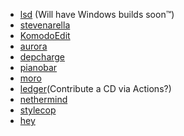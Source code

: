 - [lsd](https://github.com/Peltoche/lsd) (Will have Windows builds soon™)
- [stevenarella](https://github.com/iceiix/stevenarella#downloads)
- [KomodoEdit](https://github.com/Komodo/KomodoEdit)
- [aurora](https://github.com/xuri/aurora)
- [depcharge](https://github.com/centerorbit/depcharge)
- [pianobar](https://github.com/thedmd/pianobar-windows)
- [moro](https://github.com/albacoretuna/moro)
- [ledger](https://github.com/AlexanderAA/ledger_binaries_windows)(Contribute a CD via Actions?)
- [nethermind](https://github.com/NethermindEth/nethermind)
- [stylecop](https://github.com/StyleCop/StyleCop)
- [hey](https://github.com/rakyll/hey/)